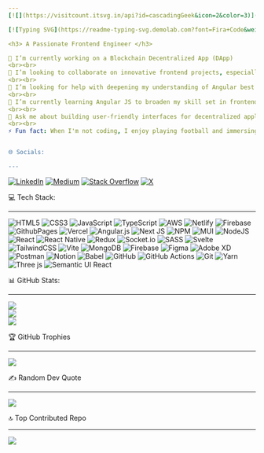 ```yaml
---
[![](https://visitcount.itsvg.in/api?id=cascadingGeek&icon=2&color=3)](https://visitcount.itsvg.in)

[![Typing SVG](https://readme-typing-svg.demolab.com?font=Fira+Code&weight=600&size=25&pause=1000&color=099700&random=false&width=435&lines=Hi+There!+%F0%9F%91%8B;I'm+Ajibola+Dada++%F0%9F%98%8A)](https://git.io/typing-svg)

<h3> A Passionate Frontend Engineer </h3>

🔭 I’m currently working on a Blockchain Decentralized App (DApp)
<br><br>
👯 I’m looking to collaborate on innovative frontend projects, especially those involving new technologies like blockchain, decentralized applications, or any complex single-page applications using any modern JavaScript frameworks.
<br><br>
🤝 I’m looking for help with deepening my understanding of Angular best practices and advanced features. I am also interested in learning more about smart contracts and backend integration for blockchain applications.
<br><br>
🌱 I’m currently learning Angular JS to broaden my skill set in frontend development. Additionally, I am exploring more about blockchain technologies and their applications in creating decentralized systems.
<br><br>
💬 Ask me about building user-friendly interfaces for decentralized applications, the challenges and solutions in integrating blockchain with frontend technologies, or anything related to frontend development using frameworks like React, React Native, Next and Svelte.
<br><br>
⚡ Fun fact: When I'm not coding, I enjoy playing football and immersing myself in video games. I'm a big fan of both, and I find that they provide a great balance to my professional life by keeping me active and helping me relax.


🌐 Socials:

---
```


[![LinkedIn](https://img.shields.io/badge/LinkedIn-%230077B5.svg?logo=linkedin&logoColor=white)](https://linkedin.com/in/ajibola-dada-812101167) [![Medium](https://img.shields.io/badge/Medium-12100E?logo=medium&logoColor=white)](https://medium.com/@cascadingGeek) [![Stack Overflow](https://img.shields.io/badge/-Stackoverflow-FE7A16?logo=stack-overflow&logoColor=white)](https://stackoverflow.com/users/16566004) [![X](https://img.shields.io/badge/X-black.svg?logo=X&logoColor=white)](https://x.com/@Dadajibola54328) 


💻 Tech Stack:

---

![HTML5](https://img.shields.io/badge/html5-%23E34F26.svg?style=flat&logo=html5&logoColor=white) ![CSS3](https://img.shields.io/badge/css3-%231572B6.svg?style=flat&logo=css3&logoColor=white) ![JavaScript](https://img.shields.io/badge/javascript-%23323330.svg?style=flat&logo=javascript&logoColor=%23F7DF1E) ![TypeScript](https://img.shields.io/badge/typescript-%23007ACC.svg?style=flat&logo=typescript&logoColor=white) ![AWS](https://img.shields.io/badge/AWS-%23FF9900.svg?style=flat&logo=amazon-aws&logoColor=white) ![Netlify](https://img.shields.io/badge/netlify-%23000000.svg?style=flat&logo=netlify&logoColor=#00C7B7) ![Firebase](https://img.shields.io/badge/firebase-%23039BE5.svg?style=flat&logo=firebase) ![GithubPages](https://img.shields.io/badge/github%20pages-121013?style=flat&logo=github&logoColor=white) ![Vercel](https://img.shields.io/badge/vercel-%23000000.svg?style=flat&logo=vercel&logoColor=white) ![Angular.js](https://img.shields.io/badge/angular.js-%23E23237.svg?style=flat&logo=angularjs&logoColor=white) ![Next JS](https://img.shields.io/badge/Next-black?style=flat&logo=next.js&logoColor=white) ![NPM](https://img.shields.io/badge/NPM-%23CB3837.svg?style=flat&logo=npm&logoColor=white) ![MUI](https://img.shields.io/badge/MUI-%230081CB.svg?style=flat&logo=mui&logoColor=white) ![NodeJS](https://img.shields.io/badge/node.js-6DA55F?style=flat&logo=node.js&logoColor=white) ![React](https://img.shields.io/badge/react-%2320232a.svg?style=flat&logo=react&logoColor=%2361DAFB) ![React Native](https://img.shields.io/badge/react_native-%2320232a.svg?style=flat&logo=react&logoColor=%2361DAFB) ![Redux](https://img.shields.io/badge/redux-%23593d88.svg?style=flat&logo=redux&logoColor=white) ![Socket.io](https://img.shields.io/badge/Socket.io-black?style=flat&logo=socket.io&badgeColor=010101) ![SASS](https://img.shields.io/badge/SASS-hotpink.svg?style=flat&logo=SASS&logoColor=white) ![Svelte](https://img.shields.io/badge/svelte-%23f1413d.svg?style=flat&logo=svelte&logoColor=white) ![TailwindCSS](https://img.shields.io/badge/tailwindcss-%2338B2AC.svg?style=flat&logo=tailwind-css&logoColor=white) ![Vite](https://img.shields.io/badge/vite-%23646CFF.svg?style=flat&logo=vite&logoColor=white) ![MongoDB](https://img.shields.io/badge/MongoDB-%234ea94b.svg?style=flat&logo=mongodb&logoColor=white) ![Firebase](https://img.shields.io/badge/firebase-a08021?style=flat&logo=firebase&logoColor=ffcd34) ![Figma](https://img.shields.io/badge/figma-%23F24E1E.svg?style=flat&logo=figma&logoColor=white) ![Adobe XD](https://img.shields.io/badge/Adobe%20XD-470137?style=flat&logo=Adobe%20XD&logoColor=#FF61F6) ![Postman](https://img.shields.io/badge/Postman-FF6C37?style=flat&logo=postman&logoColor=white) ![Notion](https://img.shields.io/badge/Notion-%23000000.svg?style=flat&logo=notion&logoColor=white) ![Babel](https://img.shields.io/badge/Babel-F9DC3e?style=flat&logo=babel&logoColor=black) ![GitHub](https://img.shields.io/badge/github-%23121011.svg?style=flat&logo=github&logoColor=white) ![GitHub Actions](https://img.shields.io/badge/github%20actions-%232671E5.svg?style=flat&logo=githubactions&logoColor=white) ![Git](https://img.shields.io/badge/git-%23F05033.svg?style=flat&logo=git&logoColor=white) ![Yarn](https://img.shields.io/badge/yarn-%232C8EBB.svg?style=flat&logo=yarn&logoColor=white) ![Three js](https://img.shields.io/badge/threejs-black?style=flat&logo=three.js&logoColor=white) ![Semantic UI React](https://img.shields.io/badge/Semantic%20UI%20React-%2335BDB2.svg?style=flat&logo=SemanticUIReact&logoColor=white)

📊 GitHub Stats:

---

![](https://github-readme-stats.vercel.app/api?username=cascadingGeek&theme=ambient_gradient&hide_border=true&include_all_commits=true&count_private=true)<br/>
![](https://github-readme-streak-stats.herokuapp.com/?user=cascadingGeek&theme=ambient_gradient&hide_border=true)<br/>
![](https://github-readme-stats.vercel.app/api/top-langs/?username=cascadingGeek&theme=ambient_gradient&hide_border=true&include_all_commits=true&count_private=true&layout=compact)

🏆 GitHub Trophies

---

![](https://github-profile-trophy.vercel.app/?username=cascadingGeek&theme=tokyonight&no-frame=true&no-bg=false&margin-w=4)

✍️ Random Dev Quote

---

![](https://quotes-github-readme.vercel.app/api?type=horizontal&theme=tokyonight)

🔝 Top Contributed Repo

---

![](https://github-contributor-stats.vercel.app/api?username=cascadingGeek&limit=5&theme=ambient_gradient&combine_all_yearly_contributions=true)
